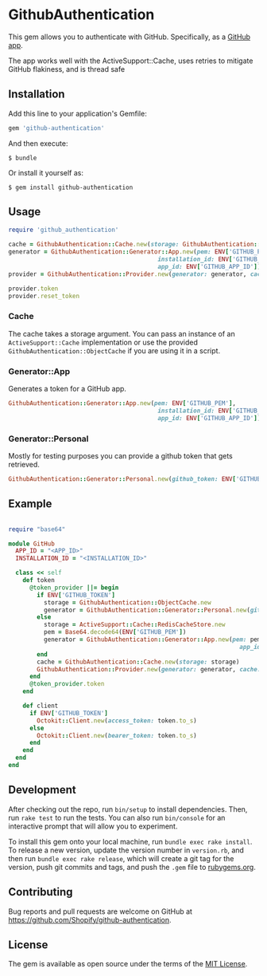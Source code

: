 # GithubAuthentication

This gem allows you to authenticate with GitHub. Specifically, as a [GitHub app](https://developer.github.com/apps/building-github-apps/creating-a-github-app/).

The app works well with the ActiveSupport::Cache, uses retries to mitigate GitHub flakiness, and is thread safe

## Installation

Add this line to your application's Gemfile:

```ruby
gem 'github-authentication'
```

And then execute:

    $ bundle

Or install it yourself as:

    $ gem install github-authentication

## Usage

```ruby
require 'github_authentication'

cache = GithubAuthentication::Cache.new(storage: GithubAuthentication::ObjectCache.new)
generator = GithubAuthentication::Generator::App.new(pem: ENV['GITHUB_PEM'],
                                          installation_id: ENV['GITHUB_INSTALLATION_ID'],
                                          app_id: ENV['GITHUB_APP_ID'])
provider = GithubAuthentication::Provider.new(generator: generator, cache: cache)

provider.token
provider.reset_token
```

### Cache

The cache takes a storage argument. You can pass an instance of an `ActiveSupport::Cache` implementation or use the provided 
`GithubAuthentication::ObjectCache` if you are using it in a script.

### Generator::App

Generates a token for a GitHub app.

```ruby
GithubAuthentication::Generator::App.new(pem: ENV['GITHUB_PEM'],
                                          installation_id: ENV['GITHUB_INSTALLATION_ID'],
                                          app_id: ENV['GITHUB_APP_ID'])
```

### Generator::Personal

Mostly for testing purposes you can provide a github token that gets retrieved.
```ruby
GithubAuthentication::Generator::Personal.new(github_token: ENV['GITHUB_TOKEN'])
```

## Example

```ruby

require "base64"

module GitHub
  APP_ID = "<APP_ID>"
  INSTALLATION_ID = "<INSTALLATION_ID>"

  class << self
    def token
      @token_provider ||= begin
        if ENV['GITHUB_TOKEN']
          storage = GithubAuthentication::ObjectCache.new
          generator = GithubAuthentication::Generator::Personal.new(github_token: ENV['GITHUB_TOKEN'])
        else
          storage = ActiveSupport::Cache::RedisCacheStore.new
          pem = Base64.decode64(ENV['GITHUB_PEM'])
          generator = GithubAuthentication::Generator::App.new(pem: pem, installation_id: INSTALLATION_ID,
                                                                 app_id: APP_ID)
        end
        cache = GithubAuthentication::Cache.new(storage: storage)
        GithubAuthentication::Provider.new(generator: generator, cache: cache)
      end
      @token_provider.token
    end

    def client
      if ENV['GITHUB_TOKEN']
        Octokit::Client.new(access_token: token.to_s)
      else
        Octokit::Client.new(bearer_token: token.to_s)
      end
    end
  end
end
```

## Development

After checking out the repo, run `bin/setup` to install dependencies. Then, run `rake test` to run the tests. You can also run `bin/console` for an interactive prompt that will allow you to experiment.

To install this gem onto your local machine, run `bundle exec rake install`. To release a new version, update the version number in `version.rb`, and then run `bundle exec rake release`, which will create a git tag for the version, push git commits and tags, and push the `.gem` file to [rubygems.org](https://rubygems.org).

## Contributing

Bug reports and pull requests are welcome on GitHub at https://github.com/Shopify/github-authentication.

## License

The gem is available as open source under the terms of the [MIT License](https://opensource.org/licenses/MIT).

